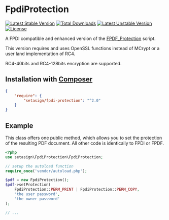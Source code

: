 FpdiProtection
=================================

[![Latest Stable Version](https://poser.pugx.org/setasign/fpdi-protection/v/stable.svg)](https://packagist.org/packages/setasign/fpdi-protection) [![Total Downloads](https://poser.pugx.org/setasign/fpdi-protection/downloads.svg)](https://packagist.org/packages/setasign/fpdi-protection) [![Latest Unstable Version](https://poser.pugx.org/setasign/fpdi-protection/v/unstable.svg)](https://packagist.org/packages/setasign/fpdi-protection) [![License](https://poser.pugx.org/setasign/fpdi-protection/license.svg)](https://packagist.org/packages/setasign/fpdi-protection)

A FPDI compatible and enhanced version of the [FPDF_Protection](http://www.fpdf.org/en/script/script37.php) script.

This version requires and uses OpenSSL functions instead of MCrypt or a user land implementation of RC4.

RC4-40bits and RC4-128bits encryption are supported.

## Installation with [Composer](https://packagist.org/packages/setasign/fpdi-protection)

```json
{
    "require": {
        "setasign/fpdi-protection": "^2.0"
    }
}
```

## Example

This class offers one public method, which allows you to set the protection of the resulting PDF document.
All other code is identically to FPDI or FPDF.

```php
<?php
use setasign\FpdiProtection\FpdiProtection;

// setup the autoload function
require_once('vendor/autoload.php');

$pdf = new FpdiProtection();
$pdf->setProtection(
    FpdiProtection::PERM_PRINT | FpdiProtection::PERM_COPY,
    'the user password',
    'the owner password'
);

// ...
```